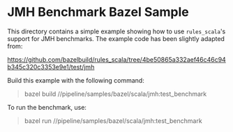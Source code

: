 # JMH Benchmark Bazel Sample

This directory contains a simple example showing how to use `rules_scala`'s
support for JMH benchmarks. The example code has been slightly adapted from:

https://github.com/bazelbuild/rules_scala/tree/4be50865a332aef46c46c94b345c320c3353e9e1/test/jmh

Build this example with the following command:
> bazel build //pipeline/samples/bazel/scala/jmh:test_benchmark

To run the benchmark, use:
> bazel run //pipeline/samples/bazel/scala/jmh:test_benchmark
